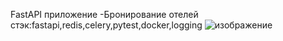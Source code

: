 FastAPI приложение -Бронирование отелей
стэк:fastapi,redis,celery,pytest,docker,logging
![изображение](https://github.com/Foxik007/fastapi_booking/assets/85826675/3d55455f-bcd8-4577-82d4-d0f19b8e8262)
